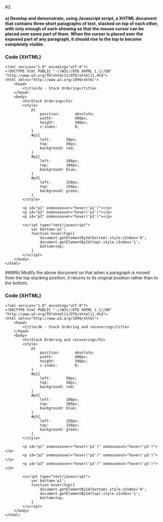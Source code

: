 #3.
#### a) Develop and demonstrate, using Javascript script, a XHTML document that contains three short paragraphs of text, stacked on top of each other, with only enough of each showing so that the mouse cursor can be placed over some part of  them. When the cursor is placed over the exposed part of any paragraph, it should rise to the top to become completely visible.
### Code (XHTML)
```xhtml
<?xml version="1.0" encoding="utf-8"?>
<!DOCTYPE html PUBLIC "-//W3C//DTD XHTML 1.1//EN" "http://www.w3.org/TR?xhtml11/DTD/xhtml11.dtd">
<html xmlns="http://www.w3.org/1999/xhtml">
	<head>
		<title>3a - Stack Ordering</title>
	</head>
	<body>
		<h1>Stack Ordering</h1>
		<style>
			p{
				position:		absolute;
				width:			400px;
				height:			300px;
				z-index:		0;
			}
			#p1{
				left:		50px;
				top: 		50px;
				background:	red;
			}
			#p2{
				left:		100px;
				top: 		100px;
				background:	blue;
			}
			#p3{
				left:		150px;
				top: 		150px;
				background:	green;
			}
		</style>

		<p id="p1" onmouseover="hover('p1')"></p>
		<p id="p2" onmouseover="hover('p2')"></p>
		<p id="p3" onmouseover="hover('p3')"></p>

		<script type="text/javascript">
			var bottom='p1';
			function hover(top){
				document.getElementById(bottom).style.zIndex='0';
				document.getElementById(top).style.zIndex='1';
				bottom=top;
			}
		</script>
	</body>
</html>
```
####b) Modify the above document so that when a paragraph is moved from the top stacking position, it returns to its original position rather than to the bottom.
### Code (XHTML)
```xhtml
<?xml version="1.0" encoding="utf-8"?>
<!DOCTYPE html PUBLIC "-//W3C//DTD XHTML 1.1//EN" "http://www.w3.org/TR?xhtml11/DTD/xhtml11.dtd">
<html xmlns="http://www.w3.org/1999/xhtml">
	<head>
		<title>3b - Stack Ordering and recovering</title>
	</head>
	<body>
		<h1>Stack Ordering and recovering</h1>
		<style>
			p{
				position:		absolute;
				width:			400px;
				height:			300px;
				z-index:		0;
			}
			#p1{
				left:		50px;
				top: 		50px;
				background:	red;
			}
			#p2{
				left:		100px;
				top: 		100px;
				background:	blue;
			}
			#p3{
				left:		150px;
				top: 		150px;
				background:	green;
			}
		</style>

		<p id="p1" onmouseover="hover('p1')" onmouseout="hover('p3')"></p>
		<p id="p2" onmouseover="hover('p2')" onmouseout="hover('p3')"></p>
		<p id="p3" onmouseover="hover('p3')" onmouseout="hover('p3')"></p>

		<script type="text/javascript">
			var bottom='p1';
			function hover(top){
				document.getElementById(bottom).style.zIndex='0';
				document.getElementById(top).style.zIndex='1';
				bottom=top;
			}
		</script>
	</body>
</html>
```
